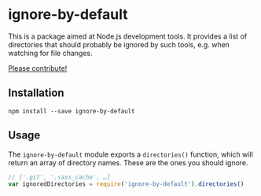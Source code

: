 # ignore-by-default

This is a package aimed at Node.js development tools. It provides a list of
directories that should probably be ignored by such tools, e.g. when watching
for file changes.

[Please contribute!](./CONTRIBUTING.md)

## Installation

```
npm install --save ignore-by-default
```

## Usage

The `ignore-by-default` module exports a `directories()` function, which will return an array of directory names. These are the ones you should ignore.

```js
// ['.git', '.sass_cache', …]
var ignoredDirectories = require('ignore-by-default').directories()
```
